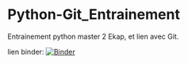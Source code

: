 # Python-Git_Entrainement
Entrainement python master 2 Ekap, et lien avec Git.

lien binder: [![Binder](https://mybinder.org/badge_logo.svg)](https://mybinder.org/v2/gh/AndreAng1/Python-Git_Entrainement/main?filepath=entrainement%20python%20M2.ipynb)
